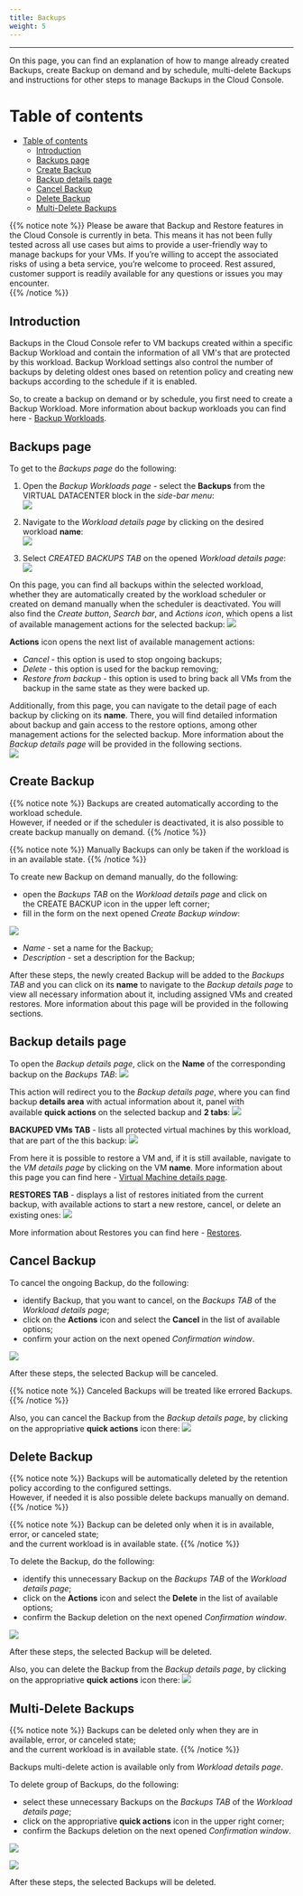 ```yaml
---
title: Backups
weight: 5
---
```

___
On this page, you can find an explanation of how to mange already created Backups, create Backup on demand and by schedule, multi-delete Backups and instructions for other steps to manage Backups in the Cloud Console.

# Table of contents
- [Table of contents](#table-of-contents)
  - [Introduction](#introduction)
  - [Backups page](#backups-page)
  - [Create Backup](#create-backup)
  - [Backup details page](#backup-details-page)
  - [Cancel Backup](#cancel-backup)
  - [Delete Backup](#delete-backup)
  - [Multi-Delete Backups](#multi-delete-backups)
  
{{% notice note %}}
Please be aware that Backup and Restore features in the Cloud Console is currently in beta. This means it has not been fully tested across all use cases but aims to provide a user-friendly way to manage backups for your VMs. If you’re willing to accept the associated risks of using a beta service, you’re welcome to proceed. Rest assured, customer support is readily available for any questions or issues you may encounter.  
{{% /notice %}}

## Introduction
Backups in the Cloud Console refer to VM backups created within a specific Backup Workload and contain the information of all VM's that are protected by this workload. Backup Workload settings also control the number of backups by deleting oldest ones based on retention policy and creating new backups according to the schedule if it is enabled.

So, to create a backup on demand or by schedule, you first need to create a Backup Workload. More information about backup workloads you can find here - [Backup Workloads](https://docs.ventuscloud.eu/products/backups/backup-workloads/).

## Backups page

To get to the *Backups page* do the following:   
1) Open the *Backup Workloads page* - select the **Backups** from the VIRTUAL DATACENTER block in the *side-bar menu*:    
![](../../../assets/images/backups/1.png?width=15pc&classes=border,shadow) 

2) Navigate to the *Workload details page* by clicking on the desired workload **name**:    
![](../../../assets/images/backups/4.png?classes=border,shadow)

3) Select *CREATED BACKUPS TAB* on the opened *Workload details page*:  
![](../../../assets/images/backups/13.png?width=25pc&classes=border,shadow)

On this page, you can find all backups within the selected workload, whether they are automatically created by the workload scheduler or created on demand manually when the scheduler is deactivated. You will also find the *Create button*, *Search bar*, and *Actions icon*, which opens a list of available management actions for the selected backup:
![](../../../assets/images/backups/14.png?classes=border,shadow)

**Actions** icon opens the next list of available management actions:  
- *Cancel* - this option is used to stop ongoing backups;      
- *Delete* - this option is used for the backup removing;  
- *Restore from backup* - this option is used to bring back all VMs from the backup in the same state as they were backed up.

Additionally, from this page, you can navigate to the detail page of each backup by clicking on its **name**. There, you will find detailed information about backup and gain access to the restore options, among other management actions for the selected backup. More information about the *Backup details page* will be provided in the following sections.   
![](../../../assets/images/backups/15.png?classes=border,shadow)

## Create Backup 

{{% notice note %}}
Backups are created automatically according to the workload schedule.   
However, if needed or if the scheduler is deactivated, it is also possible to create backup manually on demand.
{{% /notice %}}

{{% notice note %}}
Manually Backups can only be taken if the workload is in an available state.
{{% /notice %}}

To create new Backup on demand manually, do the following:
- open the *Backups TAB* on the *Workload details page* and click on the CREATE BACKUP icon in the upper left corner;
- fill in the form on the next opened *Create Backup window*:

![](../../../assets/images/backups/16.png?width=35pc&classes=border,shadow)
  - *Name* - set a name for the Backup; 
  - *Description* - set a description for the Backup;  

After these steps, the newly created Backup will be added to the *Backups TAB* and you can click on its **name** to navigate to the *Backup details page* to view all necessary information about it, including assigned VMs and created restores. More information about this page will be provided in the following sections.   

## Backup details page
To open the *Backup details page*, click on the **Name** of the corresponding backup on the *Backups TAB*:
![](../../../assets/images/backups/15.png?classes=border,shadow)

This action will redirect you to the *Backup details page*, where you can find backup **details area** with actual information about it, panel with available **quick actions** on the selected backup and **2 tabs**:
![](../../../assets/images/backups/17.png?width=35pc&classes=border,shadow)

**BACKUPED VMs TAB** - lists all protected virtual machines by this workload, that are part of the this backup:
![](../../../assets/images/backups/18.png?classes=border,shadow)

From here it is possible to restore a VM and, if it is still available, navigate to the *VM details page* by clicking on the VM **name**. More information about this page you can find here - [Virtual Machine details page](https://docs.ventuscloud.eu/products/compute/virtual-machines/#virtual-machine-details-page).
  
**RESTORES TAB** - displays a list of restores initiated from the current backup, with available actions to start a new restore, cancel, or delete an existing ones:
![](../../../assets/images/backups/19.png?classes=border,shadow)

More information about Restores you can find here - [Restores](https://docs.ventuscloud.eu/products/backups/restores/).

## Cancel Backup
To cancel the ongoing Backup, do the following:
- identify Backup, that you want to cancel, on the *Backups TAB* of the *Workload details page*;
- click on the **Actions** icon and select the **Cancel** in the list of available options;
- confirm your action on the next opened *Confirmation window*. 
  
![](../../../assets/images/backups/23.png?classes=border,shadow)

After these steps, the selected Backup will be canceled.  

{{% notice note %}}
Canceled Backups will be treated like errored Backups.
{{% /notice %}}

Also, you can cancel the Backup from the *Backup details page*, by clicking on the appropriative **quick actions** icon there:
![](../../../assets/images/backups/24.png?width=30pc&classes=border,shadow)

## Delete Backup

{{% notice note %}}
Backups will be automatically deleted by the retention policy according to the configured settings.   
However, if needed it is also possible delete backups manually on demand.
{{% /notice %}}

{{% notice note %}}
Backup can be deleted only when it is in available, error, or canceled state;   
and the current workload is in available state.
{{% /notice %}}

To delete the Backup, do the following:
- identify this unnecessary Backup on the *Backups TAB* of the *Workload details page*;
- click on the **Actions** icon and select the **Delete** in the list of available options;
- confirm the Backup deletion on the next opened *Confirmation window*.

![](../../../assets/images/backups/21.png?classes=border,shadow)

After these steps, the selected Backup will be deleted.  

Also, you can delete the Backup from the *Backup details page*, by clicking on the appropriative **quick actions** icon there:
![](../../../assets/images/backups/20.png?width=30pc&classes=border,shadow)

## Multi-Delete Backups

{{% notice note %}}
Backups can be deleted only when they are in available, error, or canceled state;   
and the current workload is in available state.
{{% /notice %}}

Backups multi-delete action is available only from *Workload details page*.

To delete group of Backups, do the following:
- select these unnecessary Backups on the *Backups TAB* of the *Workload details page*;
- click on the appropriative **quick actions** icon in the upper right corner;
- confirm the Backups deletion on the next opened *Confirmation window*.

![](../../../assets/images/backups/22.png?classes=border,shadow)

![](../../../assets/images/backups/25.png?width=30pc&classes=border,shadow)

After these steps, the selected Backups will be deleted.  
